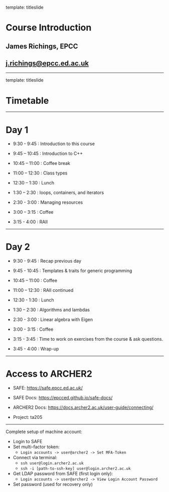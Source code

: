 template: titleslide

# Course Introduction
## James Richings, EPCC
## j.richings@epcc.ed.ac.uk

---
template: titleslide
# Timetable

---
# Day 1

- 9:30 - 9:45 : Introduction to this course

- 9:45 – 10:45 : Introduction to C++

- 10:45 – 11:00 : Coffee break

- 11:00 – 12:30 : Class types

- 12:30 – 1:30 : Lunch

- 1:30 – 2:30 : loops, containers, and iterators

- 2:30 - 3:00 : Managing resources

- 3:00 – 3:15 : Coffee

- 3:15 - 4:00 : RAII

---
# Day 2

- 9:30 - 9:45 : Recap previous day

- 9:45 - 10:45 : Templates & traits for generic programming

- 10:45 – 11:00 : Coffee

- 11:00 – 12:30 : RAII continued

- 12:30 - 1:30 : Lunch

- 1:30 – 2:30 : Algorithms and lambdas

- 2:30 - 3:00 : Linear algebra with Eigen

- 3:00 - 3:15 : Coffee

- 3:15 - 3:45 : Time to work on exercises from the course & ask questions.

- 3:45 - 4:00 : Wrap-up

---
# Access to ARCHER2

- SAFE: https://safe.epcc.ed.ac.uk/

- SAFE Docs: https://epcced.github.io/safe-docs/

- ARCHER2 Docs: https://docs.archer2.ac.uk/user-guide/connecting/

- Project: ta205

----

Complete setup of machine account:
- Login to SAFE
- Set multi-factor token:
  - `Login accounts -> user@archer2 -> Set MFA-Token`
- Connect via terminal:
  - `ssh user@login.archer2.ac.uk`
  - `ssh -i [path-to-ssh-key] user@login.archer2.ac.uk`
- Get LDAP password from SAFE (first login only):
  - `Login accounts -> user@archer2 -> View Login Account Password`
- Set password (used for recovery only)

